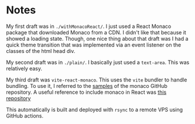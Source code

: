 # Notes

My first draft was in `./withMonacoReact/`.
I just used a React Monaco package that downloaded Monaco from a CDN.
I didn't like that because it showed a loading state.
Though, one nice thing about that draft was I had a quick theme transition that was implemented via an event listener on the
classes of the html head div.

My second draft was in `./plain/`.
I basically just used a `text-area`.
This was relatively easy.

My third draft was `vite-react-monaco`.
This uses the `vite` bundler to handle bundling.
To use it, I referred to the [samples](https://github.com/microsoft/monaco-editor/tree/main/samples)
of the monaco GitHub repository.
A useful reference to include monaco in React was [this repository](https://github.com/react-monaco-editor/react-monaco-editor)

This automatically is built and deployed with `rsync` to a remote VPS using GitHub actions.
